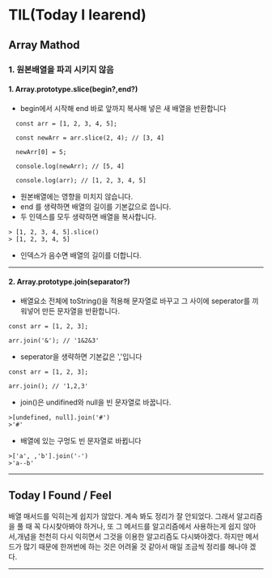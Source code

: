 
 # TIL(Today I learend)


##  Array Mathod 

### 1. 원본배열을 파괴 시키지 않음 
 #### 1. Array.prototype.slice(begin?,end?)
   - begin에서 시작해 end 바로 앞까지 복사해 넣은 새 배열을 반환합니다
  
  ```
    const arr = [1, 2, 3, 4, 5];

    const newArr = arr.slice(2, 4); // [3, 4]

    newArr[0] = 5;

    console.log(newArr); // [5, 4]

    console.log(arr); // [1, 2, 3, 4, 5]

```
   - 원본배열에는 영향을 미치지 않습니다.
   - end 를 생략하면 배열의 길이를 기본값으로 씁니다.
   - 두 인덱스를 모두 생략하면 배열을 복사합니다.

```
> [1, 2, 3, 4, 5].slice()
> [1, 2, 3, 4, 5]
```
- 인덱스가 음수면 배열의 길이를 더합니다. 

---
#### 2. Array.prototype.join(separator?)
- 배열요소 전체에 toString()을 적용해 문자열로 바꾸고 그 사이에 seperator를 끼워넣어 만든 문자열을 반환합니다.
```
const arr = [1, 2, 3];

arr.join('&'); // '1&2&3'
```

- seperator을 생략하면 기본값은 ','입니다
```
const arr = [1, 2, 3];

arr.join(); // '1,2,3'
```
- join()은 undifined와 null을 빈 문자열로 바꿉니다.

```
>[undefined, null].join('#')
>'#'
```

- 배열에 있는 구멍도 빈 문자열로 바뀝니다
```
>['a', ,'b'].join('-')
>'a--b'

```


   










---
## Today I Found / Feel

배열 매서드를 익히는게 쉽지가 않았다. 계속 봐도 정리가 잘 안되었다. 그래서 알고리즘을 풀 때 꼭 다시찾아봐야 하거나, 또 그 메서드를 알고리즘에서 사용하는게 쉽지 않아서,개념을 천천히 다시 익히면서 그것을 이용한 알고리즘도 다시봐야겠다. 하지만 메서드가 많기 때문에 한꺼번에 하는 것은 어려울 것 같아서 매일 조금씩 정리를 해나야 겠다.

---
